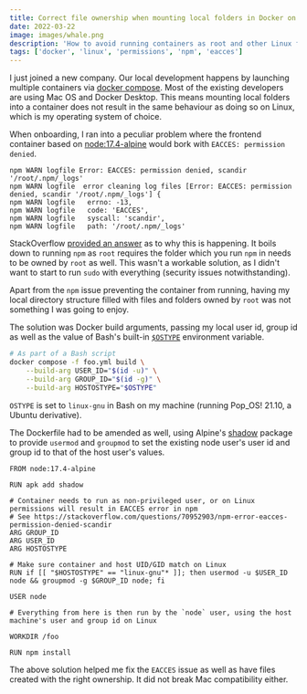 ```yaml
---
title: Correct file ownership when mounting local folders in Docker on Linux
date: 2022-03-22
image: images/whale.png
description: 'How to avoid running containers as root and other Linux file ownership related issues when mounting local folders into Docker containers'
tags: ['docker', 'linux', 'permissions', 'npm', 'eacces']
---
```


I just joined a new company. Our local development happens by launching multiple containers via [docker compose](https://docs.docker.com/compose/cli-command/). Most of the existing developers are using Mac OS and Docker Desktop. This means mounting local folders into a container does not result in the same behaviour as doing so on Linux, which is my operating system of choice.

When onboarding, I ran into a peculiar problem where the frontend container based on [node:17.4-alpine](https://hub.docker.com/_/node) would bork with `EACCES: permission denied`.

```
npm WARN logfile Error: EACCES: permission denied, scandir '/root/.npm/_logs'
npm WARN logfile  error cleaning log files [Error: EACCES: permission denied, scandir '/root/.npm/_logs'] {
npm WARN logfile   errno: -13,
npm WARN logfile   code: 'EACCES',
npm WARN logfile   syscall: 'scandir',
npm WARN logfile   path: '/root/.npm/_logs'
```

StackOverflow [provided an answer](https://stackoverflow.com/a/70953525/7222662) as to why this is happening. It boils down to running `npm` as `root` requires the folder which you run `npm` in needs to be owned by `root` as well. This wasn't a workable solution, as I didn't want to start to run `sudo` with everything (security issues notwithstanding).

Apart from the `npm` issue preventing the container from running, having my local directory structure filled with files and folders owned by `root` was not something I was going to enjoy.

The solution was Docker build arguments, passing my local user id, group id as well as the value of Bash's built-in [`$OSTYPE`](https://tldp.org/LDP/abs/html/internalvariables.html) environment variable.

```bash
# As part of a Bash script
docker compose -f foo.yml build \
    --build-arg USER_ID="$(id -u)" \
    --build-arg GROUP_ID="$(id -g)" \
    --build-arg HOSTOSTYPE="$OSTYPE"
```

`OSTYPE` is set to `linux-gnu` in Bash on my machine (running Pop_OS! 21.10, a Ubuntu derivative).

The Dockerfile had to be amended as well, using Alpine's [shadow](https://pkgs.alpinelinux.org/package/edge/community/x86/shadow) package to provide `usermod` and `groupmod` to set the existing node user's user id and group id to that of the host user's values.

```docker
FROM node:17.4-alpine

RUN apk add shadow

# Container needs to run as non-privileged user, or on Linux permissions will result in EACCES error in npm
# See https://stackoverflow.com/questions/70952903/npm-error-eacces-permission-denied-scandir
ARG GROUP_ID
ARG USER_ID
ARG HOSTOSTYPE

# Make sure container and host UID/GID match on Linux
RUN if [[ "$HOSTOSTYPE" == "linux-gnu"* ]]; then usermod -u $USER_ID node && groupmod -g $GROUP_ID node; fi

USER node

# Everything from here is then run by the `node` user, using the host machine's user and group id on Linux

WORKDIR /foo

RUN npm install
```

The above solution helped me fix the `EACCES` issue as well as have files created with the right ownership. It did not break Mac compatibility either.
